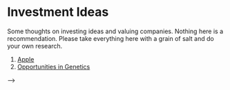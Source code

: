 # Investment Ideas

Some thoughts on investing ideas and valuing companies. Nothing here
is a recommendation. Please take everything
here with a grain of salt and do your own research.

1. [Apple](./apple/apple.md)
2. [Opportunities in Genetics](./genetics/genetics.md)

<!--
TradingView Widget BEGIN
<div class="tradingview-widget-container">
  <div class="tradingview-widget-container__widget"></div>
  <div class="tradingview-widget-copyright"><a href="https://www.tradingview.com" rel="noopener" target="_blank"><span class="blue-text">Ticker Tape</span></a> by TradingView</div>
  <script type="text/javascript" src="https://s3.tradingview.com/external-embedding/embed-widget-ticker-tape.js" async>
  {
  "symbols": [
    {
      "description": "AAPL",
      "proName": "NASDAQ:AAPL"
    },
    {
      "description": "AMZN",
      "proName": "NASDAQ:AMZN"
    },
    {
      "description": "FB",
      "proName": "NASDAQ:FB"
    },
    {
      "description": "GOOG",
      "proName": "NASDAQ:GOOG"
    },
    {
      "description": "KMB",
      "proName": "KMB"
    },
    {
      "description": "MSFT",
      "proName": "NASDAQ:MSFT"
    },
    {
      "description": "NKE",
      "proName": "NYSE:NKE"
    }
  ],
  "showSymbolLogo": true,
  "colorTheme": "light",
  "isTransparent": true,
  "displayMode": "adaptive",
  "locale": "en"
}
  </script>
</div> TradingView Widget END -->

<!-- TradingView Widget BEGIN
<div class="tradingview-widget-container">
  <div class="tradingview-widget-container__widget"></div>
  <div class="tradingview-widget-copyright"><a href="https://www.tradingview.com" rel="noopener" target="_blank"><span class="blue-text">Quotes</span></a> by TradingView</div>
  <script type="text/javascript" src="https://s3.tradingview.com/external-embedding/embed-widget-tickers.js" async>
  {
  "symbols": [
    {
      "description": "AAPL",
      "proName": "NASDAQ:AAPL"
    },
    {
      "description": "AMZN",
      "proName": "NASDAQ:AMZN"
    },
    {
      "description": "FB",
      "proName": "NASDAQ:FB"
    },
    {
      "description": "GOOG",
      "proName": "NASDAQ:GOOG"
    },
    {
      "description": "KMB",
      "proName": "NYSE:KMB"
    }
  ],
  "colorTheme": "light",
  "isTransparent": true,
  "showSymbolLogo": true,
  "locale": "en"
}
  </script>
</div>
<br>
 TradingView Widget BEGIN
<div class="tradingview-widget-container">
  <div class="tradingview-widget-container__widget"></div>
  <div class="tradingview-widget-copyright"><a href="https://www.tradingview.com" rel="noopener" target="_blank"><span class="blue-text">Quotes</span></a> by TradingView</div>
  <script type="text/javascript" src="https://s3.tradingview.com/external-embedding/embed-widget-tickers.js" async>
  {
  "symbols": [

  {
    "description": "MSFT",
    "proName": "NASDAQ:MSFT"
  },
  {
    "description": "NKE",
    "proName": "NYSE:NKE"
  },
  {
    "description": "ARKK",
    "proName": "AMEX:ARKK"
  },
  {
    "description": "SGOL",
    "proName": "AMEX:SGOL"
  },
  {
    "description": "BTC-USD",
    "proName": "COINBASE:BTCUSD"
  }
  ],
  "colorTheme": "light",
  "isTransparent": true,
  "showSymbolLogo": true,
  "locale": "en"
}
  </script>
</div>
 TradingView Widget END -->
-->
